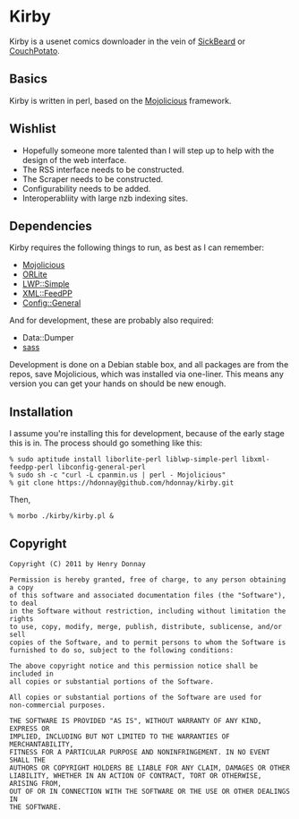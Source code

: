 Kirby
=====

Kirby is a usenet comics downloader in the vein of [SickBeard](http://sickbeard.com) or [CouchPotato](http://couchpotatoapp.com/).

Basics
------

Kirby is written in perl, based on the [Mojolicious](http://mojolicio.us/) framework.

Wishlist
--------

 * Hopefully someone more talented than I will step up to help with the design of the web interface.
 * The RSS interface needs to be constructed.
 * The Scraper needs to be constructed.
 * Configurability needs to be added.
 * Interoperabliity with large nzb indexing sites.

Dependencies
------------

Kirby requires the following things to run, as best as I can remember:

 * [Mojolicious](http://mojolicio.us/)
 * [ORLite](http://search.cpan.org/perldoc?ORLite)
 * [LWP::Simple](http://search.cpan.org/perldoc?LWP::Simple)
 * [XML::FeedPP](http://search.cpan.org/perldoc?XML::FeedPP)
 * [Config::General](http://search.cpan.org/perldoc?Config::General)

And for development, these are probably also required:

 * Data::Dumper
 * [sass](http://sass-lang.com/)

Development is done on a Debian stable box, and all packages are from the repos, save Mojolicious, which was installed via one-liner.
This means any version you can get your hands on should be new enough.

Installation
------------

I assume you're installing this for development, because of the early stage this is in. The process should go something like this:

    % sudo aptitude install liborlite-perl liblwp-simple-perl libxml-feedpp-perl libconfig-general-perl
    % sudo sh -c "curl -L cpanmin.us | perl - Mojolicious"
    % git clone https://hdonnay@github.com/hdonnay/kirby.git

Then,

    % morbo ./kirby/kirby.pl &

Copyright
---------

    Copyright (C) 2011 by Henry Donnay

    Permission is hereby granted, free of charge, to any person obtaining a copy
    of this software and associated documentation files (the "Software"), to deal
    in the Software without restriction, including without limitation the rights
    to use, copy, modify, merge, publish, distribute, sublicense, and/or sell
    copies of the Software, and to permit persons to whom the Software is
    furnished to do so, subject to the following conditions:

    The above copyright notice and this permission notice shall be included in
    all copies or substantial portions of the Software.

    All copies or substantial portions of the Software are used for
    non-commercial purposes.

    THE SOFTWARE IS PROVIDED "AS IS", WITHOUT WARRANTY OF ANY KIND, EXPRESS OR
    IMPLIED, INCLUDING BUT NOT LIMITED TO THE WARRANTIES OF MERCHANTABILITY,
    FITNESS FOR A PARTICULAR PURPOSE AND NONINFRINGEMENT. IN NO EVENT SHALL THE
    AUTHORS OR COPYRIGHT HOLDERS BE LIABLE FOR ANY CLAIM, DAMAGES OR OTHER
    LIABILITY, WHETHER IN AN ACTION OF CONTRACT, TORT OR OTHERWISE, ARISING FROM,
    OUT OF OR IN CONNECTION WITH THE SOFTWARE OR THE USE OR OTHER DEALINGS IN
    THE SOFTWARE.
